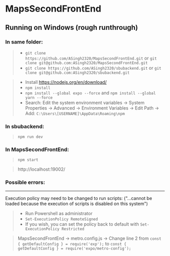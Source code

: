 # MapsSecondFrontEnd
## Running on Windows (rough runthrough)
### In same folder:
> * `git clone https://github.com/ASingh2320/MapsSecondFrontEnd.git` or `git clone git@github.com:ASingh2320/MapsSecondFrontEnd.git`
> * `git clone https://github.com/ASingh2320/sbubackend.git` or `git clone git@github.com:ASingh2320/sbubackend.git`

> * Install https://nodejs.org/en/download/ 
> * `npm install`
> * `npm install --global expo --force` and `npm install --global yarn --force`
> * Search: Edit the system environment variables -> System Properties -> Advanced -> Environment Variables -> Edit Path -> Add: `C:\Users\[USERNAME]\AppData\Roaming\npm`

### In sbubackend:
> `npm run dev`

### In MapsSecondFrontEnd:
> `npm start`

> http://localhost:19002/


### Possible errors:
___
Execution policy may need to be changed to run scripts: ("...cannot be loaded because the execution of scripts is disabled on this system")
> * Run Powershell as administrator
> * `Set-ExecutionPolicy RemoteSigned`
> * If you wish, you can set the policy back to default with `Set-ExecutionPolicy Restricted`

 
> MapsSecondFrontEnd -> metro.config.js -> Change line 2 from `const { getDefaultConfig } = require('exp');` to `const { getDefaultConfig } = require('expo/metro-config');`
